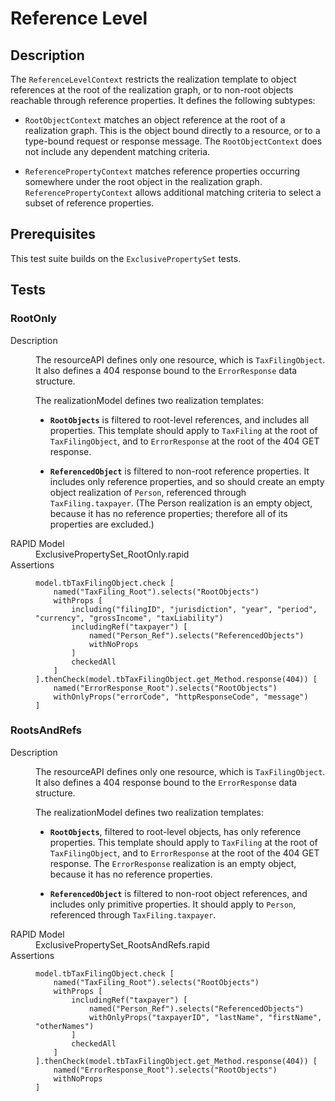# Reference Level

## Description

The `ReferenceLevelContext` restricts the realization template to object references at
the root of the realization graph, or to non-root objects reachable through reference 
properties. It defines the following subtypes:

* `RootObjectContext` matches an object reference at the root 
  of a realization graph. This is the object bound directly to a resource, or to a 
  type-bound request or response message. The `RootObjectContext` does not include any 
  dependent matching criteria.
  
* `ReferencePropertyContext` matches reference properties 
  occurring somewhere under the root object in the realization graph. 
  `ReferencePropertyContext` allows additional matching criteria to select a subset 
  of reference properties.

## Prerequisites

This test suite builds on the `ExclusivePropertySet` tests.

## Tests

### RootOnly

<dl>
  <dt>Description</dt>
  <dd>

The resourceAPI defines only one resource, which is `TaxFilingObject`. 
It also defines a 404 response bound to the `ErrorResponse` data structure.  

The realizationModel defines two realization templates:

 * **`RootObjects`** is filtered to root-level references, and includes all properties. 
   This template should apply to `TaxFiling` at the root of `TaxFilingObject`, and 
   to `ErrorResponse` at the root of the 404 GET response. 
  
 * **`ReferencedObject`** is filtered to non-root reference properties. It includes only
   reference properties, and so should create an empty object realization of `Person`, 
   referenced through `TaxFiling.taxpayer`. (The Person realization is an empty object, 
   because it has no reference properties; therefore all of its properties are excluded.)

  </dd>
  <dt>RAPID Model</dt>
  <dd>ExclusivePropertySet_RootOnly.rapid</dd>
  <dt>Assertions</dt>
  <dd>

``` RootOnly
model.tbTaxFilingObject.check [
    named("TaxFiling_Root").selects("RootObjects")
    withProps [
        including("filingID", "jurisdiction", "year", "period", "currency", "grossIncome", "taxLiability")
        includingRef("taxpayer") [
            named("Person_Ref").selects("ReferencedObjects")
            withNoProps
        ]
        checkedAll
    ]
].thenCheck(model.tbTaxFilingObject.get_Method.response(404)) [
    named("ErrorResponse_Root").selects("RootObjects")
    withOnlyProps("errorCode", "httpResponseCode", "message")
]
```

  </dd>
</dl>


### RootsAndRefs

<dl>
  <dt>Description</dt>
  <dd>

The resourceAPI defines only one resource, which is `TaxFilingObject`. 
It also defines a 404 response bound to the `ErrorResponse` data structure.  

The realizationModel defines two realization templates:

 * **`RootObjects`**, filtered to root-level objects, has only reference properties. 
   This template should apply to `TaxFiling` at the root of `TaxFilingObject`, and 
   to `ErrorResponse` at the root of the 404 GET response. The `ErrorResponse` 
   realization is an empty object, because it has no reference properties.
  
 * **`ReferencedObject`** is filtered to non-root object references, and includes 
   only primitive properties. It should apply to `Person`, referenced through 
   `TaxFiling.taxpayer`.
   
  </dd>
  <dt>RAPID Model</dt>
  <dd>ExclusivePropertySet_RootsAndRefs.rapid</dd>
  <dt>Assertions</dt>
  <dd>

``` RootsAndRefs
model.tbTaxFilingObject.check [
    named("TaxFiling_Root").selects("RootObjects")
    withProps [
        includingRef("taxpayer") [
            named("Person_Ref").selects("ReferencedObjects")
            withOnlyProps("taxpayerID", "lastName", "firstName", "otherNames")
        ]
        checkedAll
    ]
].thenCheck(model.tbTaxFilingObject.get_Method.response(404)) [
    named("ErrorResponse_Root").selects("RootObjects")
    withNoProps
]
```

  </dd>
</dl>
